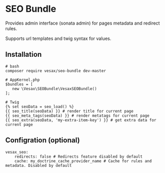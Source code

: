 # SEO Bundle

Provides admin interface (sonata admin) for pages metadata and redirect rules.

Supports url templates and twig syntax for values.

## Installation
```
# bash
composer require vesax/seo-bundle dev-master

```

```
# AppKernel.php
$bundles = [
   new \Vesax\SEOBundle\VesaxSEOBundle()
];
```

```
# Twig
{% set seoData = seo_load() %}
{{ seo_title(seoData) }} # render title for current page
{{ seo_meta_tags(seoData) }} # render metatags for current page
{{ seo_extra(seoData, 'my-extra-item-key') }} # get extra data for current page
```

## Configration (optional)
```
vesax_seo:
    redirects: false # Redirects feature disabled by default
    cache: my_doctrine_cache_provider_name # Cache for rules and metadata. Disabled by default
```
